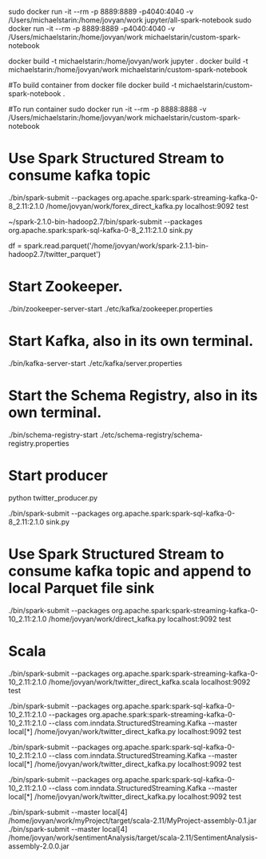 sudo docker run -it --rm -p 8889:8889 -p4040:4040 -v /Users/michaelstarin:/home/jovyan/work jupyter/all-spark-notebook
sudo docker run -it --rm -p 8889:8889 -p4040:4040 -v /Users/michaelstarin:/home/jovyan/work michaelstarin/custom-spark-notebook

docker build -t michaelstarin:/home/jovyan/work jupyter .
docker build -t michaelstarin:/home/jovyan/work michaelstarin/custom-spark-notebook


#To build container from docker file
 docker build -t michaelstarin/custom-spark-notebook .

#To run container 
sudo docker run -it --rm -p 8888:8888 -v /Users/michaelstarin:/home/jovyan/work michaelstarin/custom-spark-notebook

# Use Spark Structured Stream to consume kafka topic
./bin/spark-submit --packages org.apache.spark:spark-streaming-kafka-0-8_2.11:2.1.0 /home/jovyan/work/forex_direct_kafka.py localhost:9092 test

~/spark-2.1.0-bin-hadoop2.7/bin/spark-submit --packages org.apache.spark:spark-sql-kafka-0-8_2.11:2.1.0 sink.py


df = spark.read.parquet('/home/jovyan/work/spark-2.1.1-bin-hadoop2.7/twitter_parquet')


# Start Zookeeper.
./bin/zookeeper-server-start ./etc/kafka/zookeeper.properties

# Start Kafka, also in its own terminal.
./bin/kafka-server-start ./etc/kafka/server.properties

# Start the Schema Registry, also in its own terminal.
./bin/schema-registry-start ./etc/schema-registry/schema-registry.properties

# Start producer
python twitter_producer.py 

./bin/spark-submit --packages org.apache.spark:spark-sql-kafka-0-8_2.11:2.1.0 sink.py

# Use Spark Structured Stream to consume kafka topic and append to local Parquet file sink
./bin/spark-submit --packages org.apache.spark:spark-streaming-kafka-0-10_2.11:2.1.0 /home/jovyan/work/direct_kafka.py localhost:9092 test



# Scala
./bin/spark-submit --packages org.apache.spark:spark-streaming-kafka-0-10_2.11:2.1.0 /home/jovyan/work/twitter_direct_kafka.scala localhost:9092 test

./bin/spark-submit --packages org.apache.spark:spark-sql-kafka-0-10_2.11:2.1.0  --packages org.apache.spark:spark-streaming-kafka-0-10_2.11:2.1.0 --class com.inndata.StructuredStreaming.Kafka --master local[*] /home/jovyan/work/twitter_direct_kafka.py localhost:9092 test

./bin/spark-submit --packages org.apache.spark:spark-sql-kafka-0-10_2.11:2.1.0 --class com.inndata.StructuredStreaming.Kafka --master local[*] /home/jovyan/work/twitter_direct_kafka.py localhost:9092 test

./bin/spark-submit --packages org.apache.spark:spark-sql-kafka-0-10_2.11:2.1.0 --class com.inndata.StructuredStreaming.Kafka --master local[*] /home/jovyan/work/twitter_direct_kafka.py localhost:9092 test



./bin/spark-submit --master local[4] /home/jovyan/work/myProject/target/scala-2.11/MyProject-assembly-0.1.jar
./bin/spark-submit --master local[4] /home/jovyan/work/sentimentAnalysis/target/scala-2.11/SentimentAnalysis-assembly-2.0.0.jar
